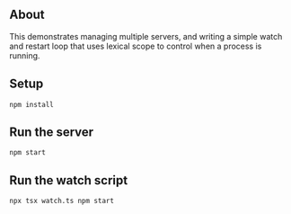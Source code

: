 ## About

This demonstrates managing multiple servers, and writing a simple watch and restart loop that uses lexical scope to control when a process is running.

## Setup

```
npm install
```

## Run the server

```
npm start
```

## Run the watch script

```
npx tsx watch.ts npm start
```

